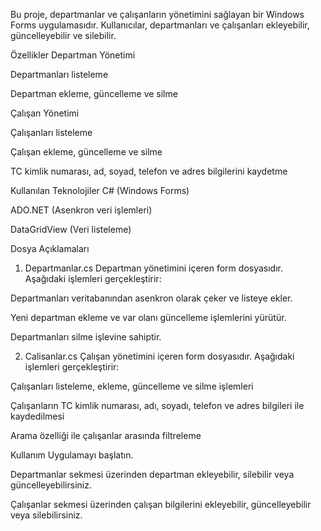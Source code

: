 Bu proje, departmanlar ve çalışanların yönetimini sağlayan bir Windows Forms uygulamasıdır. Kullanıcılar, departmanları ve çalışanları ekleyebilir, güncelleyebilir ve silebilir.

Özellikler
Departman Yönetimi

Departmanları listeleme

Departman ekleme, güncelleme ve silme

Çalışan Yönetimi

Çalışanları listeleme

Çalışan ekleme, güncelleme ve silme

TC kimlik numarası, ad, soyad, telefon ve adres bilgilerini kaydetme

Kullanılan Teknolojiler
C# (Windows Forms)

ADO.NET (Asenkron veri işlemleri)

DataGridView (Veri listeleme)

Dosya Açıklamaları
1. Departmanlar.cs
Departman yönetimini içeren form dosyasıdır. Aşağıdaki işlemleri gerçekleştirir:

Departmanları veritabanından asenkron olarak çeker ve listeye ekler.

Yeni departman ekleme ve var olanı güncelleme işlemlerini yürütür.

Departmanları silme işlevine sahiptir.

2. Calisanlar.cs
Çalışan yönetimini içeren form dosyasıdır. Aşağıdaki işlemleri gerçekleştirir:

Çalışanları listeleme, ekleme, güncelleme ve silme işlemleri

Çalışanların TC kimlik numarası, adı, soyadı, telefon ve adres bilgileri ile kaydedilmesi

Arama özelliği ile çalışanlar arasında filtreleme

Kullanım
Uygulamayı başlatın.

Departmanlar sekmesi üzerinden departman ekleyebilir, silebilir veya güncelleyebilirsiniz.

Çalışanlar sekmesi üzerinden çalışan bilgilerini ekleyebilir, güncelleyebilir veya silebilirsiniz.
